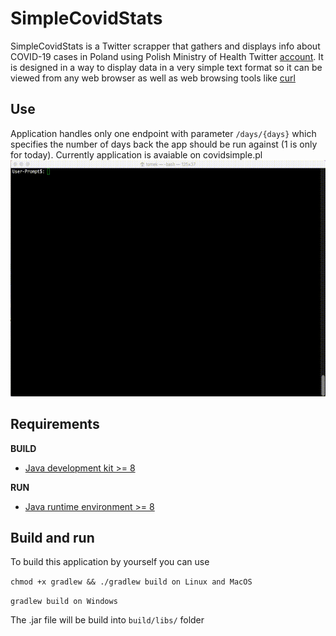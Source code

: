 # SimpleCovidStats

SimpleCovidStats is a Twitter scrapper that gathers and displays info about COVID-19 cases in Poland using Polish Ministry of Health Twitter [account](https://twitter.com/MZ_GOV_PL). It is designed in a way to display data in a very simple text format so it can be viewed from any web browser as well as web browsing tools like [curl](https://curl.haxx.se) 


## Use

Application handles only one endpoint with parameter `/days/{days}` which specifies the number of days back the app should be run against (1 is only for today). Currently application is avaiable on covidsimple.pl
![gif](https://github.com/gosu94/SimpleCovidStats/blob/master/scs.gif?raw=true)

## Requirements

**BUILD**

- [Java development kit >= 8](https://www.oracle.com/pl/java/technologies/javase/javase-jdk8-downloads.html)

**RUN**

- [Java runtime environment >= 8](https://www.java.com/pl/download/)

## Build and run

To build this application by yourself you can use 

`chmod +x gradlew && ./gradlew build on Linux and MacOS`

`gradlew build on Windows`

The .jar file will be build into `build/libs/` folder